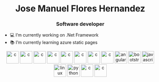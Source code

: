 <h1 align="center">Jose Manuel Flores Hernandez</h1>
<h3 align="center">Software developer</h3>

- 💻 I’m currently working on .Net Framework
- 📚 I’m currently learning azure static pages

<p align="center">
 
 <img src="https://devicons.github.io/devicon/devicon.git/icons/c/c-original.svg" alt="c" width="40" height="40"/>
 <img src="https://devicons.github.io/devicon/devicon.git/icons/csharp/csharp-original.svg" alt="c" width="40" height="40"/>
 <img src="https://devicons.github.io/devicon/devicon.git/icons/dot-net/dot-net-original.svg" alt="c" width="40" height="40"/>
 <img src="https://devicons.github.io/devicon/devicon.git/icons/git/git-original.svg" alt="c" width="40" height="40"/>
 <img src="https://devicons.github.io/devicon/devicon.git/icons/github/github-original.svg" alt="c" width="40" height="40"/>
 <img src="https://devicons.github.io/devicon/devicon.git/icons/java/java-original.svg" alt="c" width="40" height="40"/>
 <img src="https://devicons.github.io/devicon/devicon.git/icons/php/php-original.svg" alt="c" width="40" height="40"/>
<img src="https://devicons.github.io/devicon/devicon.git/icons/yii/yii-original.svg" alt="c" width="40" height="40"/>
<img src="https://devicons.github.io/devicon/devicon.git/icons/angularjs/angularjs-original.svg" alt="angularjs" width="40" height="40"/>
<img src="https://devicons.github.io/devicon/devicon.git/icons/bootstrap/bootstrap-plain.svg" alt="bootstrap" width="40" height="40"/>
<img src="https://devicons.github.io/devicon/devicon.git/icons/javascript/javascript-original.svg" alt="javascript" width="40" height="40"/>
<img src="https://devicons.github.io/devicon/devicon.git/icons/linux/linux-original.svg" alt="linux" width="40" height="40"/>
<img src="https://devicons.github.io/devicon/devicon.git/icons/python/python-original.svg" alt="python" width="40" height="40"/>
<img src="https://devicons.github.io/devicon/devicon.git/icons/mysql/mysql-original.svg" alt="c" width="40" height="40"/>
<img src="https://devicons.github.io/devicon/devicon.git/icons/mongodb/mongodb-original.svg" alt="c" width="40" height="40"/>
</p>
<!--
**Manny-Flores/Manny-Flores** is a ✨ _special_ ✨ repository because its `README.md` (this file) appears on your GitHub profile.

Here are some ideas to get you started:

- 🔭 I’m currently working on ...
- 🌱 I’m currently learning ...
- 👯 I’m looking to collaborate on ...
- 🤔 I’m looking for help with ...
- 💬 Ask me about ...
- 📫 How to reach me: ...
- 😄 Pronouns: ...
- ⚡ Fun fact: ...
-->
